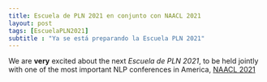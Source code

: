 ```yaml
---
title: Escuela de PLN 2021 en conjunto con NAACL 2021
layout: post
tags: [EscuelaPLN2021]
subtitle : "Ya se está preparando la Escuela PLN 2021"
---
```


We are **very** excited about the next _Escuela de PLN 2021_, to be held jointly with one of the most important NLP conferences in America, [NAACL 2021](https://2021.naacl.org/)
